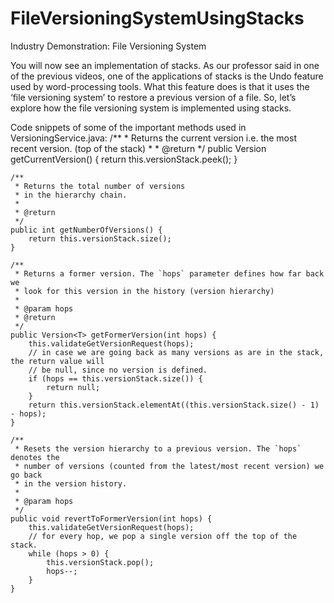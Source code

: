 # FileVersioningSystemUsingStacks
Industry Demonstration: File Versioning System

You will now see an implementation of stacks. As our professor said in one of the previous videos, one of the applications of stacks is the Undo feature used by word-processing tools. What this feature does is that it uses the ‘file versioning system’ to restore a previous version of a file. So, let’s explore how the file versioning system is implemented using stacks.

Code snippets of some of the important methods used in VersioningService.java:
    /**
     * Returns the current version i.e. the most recent version. (top of the stack)
     *
     * @return
     */
    public Version<T> getCurrentVersion() {
        return this.versionStack.peek();
    }
 
    /**
     * Returns the total number of versions
     * in the hierarchy chain.
     *
     * @return
     */
    public int getNumberOfVersions() {
        return this.versionStack.size();
    }
 
    /**
     * Returns a former version. The `hops` parameter defines how far back we
     * look for this version in the history (version hierarchy)
     *
     * @param hops
     * @return
     */
    public Version<T> getFormerVersion(int hops) {
        this.validateGetVersionRequest(hops);
        // in case we are going back as many versions as are in the stack, the return value will
        // be null, since no version is defined.
        if (hops == this.versionStack.size()) {
            return null;
        }
        return this.versionStack.elementAt((this.versionStack.size() - 1) - hops);
    }
 
    /**
     * Resets the version hierarchy to a previous version. The `hops` denotes the
     * number of versions (counted from the latest/most recent version) we go back
     * in the version history.
     *
     * @param hops
     */
    public void revertToFormerVersion(int hops) {
        this.validateGetVersionRequest(hops);
        // for every hop, we pop a single version off the top of the stack.
        while (hops > 0) {
            this.versionStack.pop();
            hops--;
        }
    }
 
